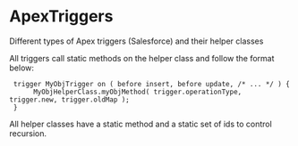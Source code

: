 # ApexTriggers
Different types of Apex triggers (Salesforce) and their helper classes

All triggers call static methods on the helper class and follow the format below:

     trigger MyObjTrigger on ( before insert, before update, /* ... */ ) {
          MyObjHelperClass.myObjMethod( trigger.operationType, trigger.new, trigger.oldMap );
     }

All helper classes have a static method and a static set of ids to control recursion.

